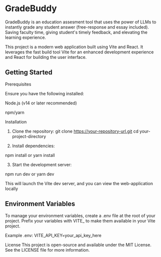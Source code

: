 # GradeBuddy

GradeBuddy is an education assesment tool that uses the power of LLMs to instantly grade any student answer (free-response and essay included). Saving faculty time, giving student's timely feedback, and elevating the learning experience.

This project is a modern web application built using Vite and React. It leverages the fast build tool Vite for an enhanced development experience and React for building the user interface.

## Getting Started

Prerequisites

Ensure you have the following installed:

Node.js (v14 or later recommended)

npm/yarn

Installation

1) Clone the repository:
git clone https://your-repository-url.git
cd your-project-directory

2) Install dependencies:
   
npm install
or
yarn install

3) Start the development server:
   
npm run dev
or
yarn dev

This will launch the Vite dev server, and you can view the web-application locally

## Environment Variables

To manage your environment variables, create a .env file at the root of your project. Prefix your variables with VITE_ to make them available in your Vite project.

Example .env:
VITE_API_KEY=your_api_key_here

License
This project is open-source and available under the MIT License. See the LICENSE file for more information.
